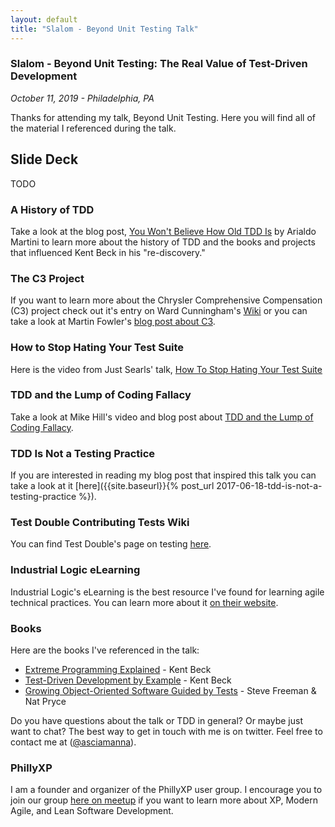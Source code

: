 ```yaml
---
layout: default
title: "Slalom - Beyond Unit Testing Talk" 
---
```

### Slalom - Beyond Unit Testing: The Real Value of Test-Driven Development 
_October 11, 2019 - Philadelphia, PA_

Thanks for attending my talk, Beyond Unit Testing. Here you will find all of the material I referenced during the talk. 

## Slide Deck
TODO

### A History of TDD 

Take a look at the blog post, [You Won't Believe How Old TDD Is](https://arialdomartini.wordpress.com/2012/07/20/you-wont-believe-how-old-tdd-is/) by Arialdo Martini to learn more about the history of TDD and the books and projects that influenced Kent Beck in his "re-discovery."

### The C3 Project
If you want to learn more about the Chrysler Comprehensive Compensation (C3) project check out it's entry on Ward Cunningham's [Wiki](http://wiki.c2.com/?ChryslerComprehensiveCompensation) or you can take a look at Martin Fowler's [blog post about C3](https://www.martinfowler.com/bliki/C3.html).

### How to Stop Hating Your Test Suite
Here is the video from Just Searls' talk, [How To Stop Hating Your Test Suite](https://vimeo.com/145917204)

### TDD and the Lump of Coding Fallacy
Take a look at Mike Hill's video and blog post about [TDD and the Lump of Coding Fallacy](https://www.geepawhill.org/2018/04/14/tdd-the-lump-of-coding-fallacy/).

### TDD Is Not a Testing Practice 
If you are interested in reading my blog post that inspired this talk you can take a look at it [here]({{site.baseurl}}{% post_url 2017-06-18-tdd-is-not-a-testing-practice %}).

### Test Double Contributing Tests Wiki
You can find Test Double's page on testing [here](https://github.com/testdouble/contributing-tests/wiki).

### Industrial Logic eLearning
Industrial Logic's eLearning is the best resource I've found for learning agile technical practices. You can learn more about it [on their website](https://www.industriallogic.com/elearning).

### Books
Here are the books I've referenced in the talk:
* [Extreme Programming Explained](https://www.amazon.com/Extreme-Programming-Explained-Embrace-Change/dp/0321278658/) - Kent Beck
* [Test-Driven Development by Example](https://www.amazon.com/Test-Driven-Development-Kent-Beck/dp/0321146530/) - Kent Beck
* [Growing Object-Oriented Software Guided by Tests](https://www.amazon.com/Growing-Object-Oriented-Software-Guided-Tests/dp/0321503627/) - Steve Freeman & Nat Pryce

Do you have questions about the talk or TDD in general? Or maybe just want to chat? The best way to get in touch with me is on twitter. Feel free to contact me at ([@asciamanna](https://www.twitter.com/asciamanna)).

### PhillyXP
I am a founder and organizer of the PhillyXP user group. I encourage you to join our group [here on meetup](https://www.meetup.com/PhillyXP/) if you want to learn more about XP, Modern Agile, and Lean Software Development.
